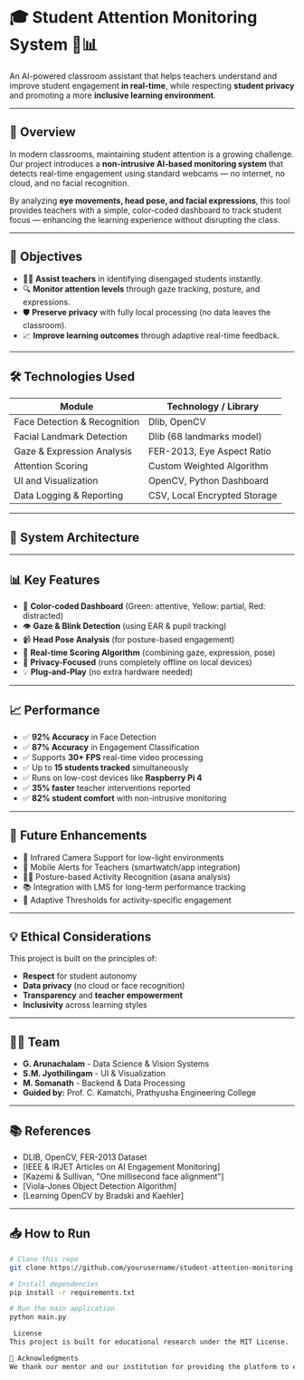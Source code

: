 # 🎓 Student Attention Monitoring System 🧠📊

An AI-powered classroom assistant that helps teachers understand and improve student engagement **in real-time**, while respecting **student privacy** and promoting a more **inclusive learning environment**.

---

## 🚀 Overview

In modern classrooms, maintaining student attention is a growing challenge. Our project introduces a **non-intrusive AI-based monitoring system** that detects real-time engagement using standard webcams — no internet, no cloud, and no facial recognition.

By analyzing **eye movements, head pose, and facial expressions**, this tool provides teachers with a simple, color-coded dashboard to track student focus — enhancing the learning experience without disrupting the class.

---

## 🎯 Objectives

- 🧑‍🏫 **Assist teachers** in identifying disengaged students instantly.
- 🔍 **Monitor attention levels** through gaze tracking, posture, and expressions.
- 🛡️ **Preserve privacy** with fully local processing (no data leaves the classroom).
- 📈 **Improve learning outcomes** through adaptive real-time feedback.

---

## 🛠️ Technologies Used

| Module                          | Technology / Library        |
|-------------------------------|-----------------------------|
| Face Detection & Recognition  | Dlib, OpenCV                |
| Facial Landmark Detection     | Dlib (68 landmarks model)   |
| Gaze & Expression Analysis    | FER-2013, Eye Aspect Ratio  |
| Attention Scoring             | Custom Weighted Algorithm   |
| UI and Visualization          | OpenCV, Python Dashboard    |
| Data Logging & Reporting      | CSV, Local Encrypted Storage|

---

## 🧠 System Architecture


---

## 📊 Key Features

- 🔵 **Color-coded Dashboard** (Green: attentive, Yellow: partial, Red: distracted)
- 👁️ **Gaze & Blink Detection** (using EAR & pupil tracking)
- 📹 **Head Pose Analysis** (for posture-based engagement)
- 🧮 **Real-time Scoring Algorithm** (combining gaze, expression, pose)
- 🔐 **Privacy-Focused** (runs completely offline on local devices)
- 💡 **Plug-and-Play** (no extra hardware needed)

---

## 📈 Performance

- ✅ **92% Accuracy** in Face Detection
- ✅ **87% Accuracy** in Engagement Classification
- ✅ Supports **30+ FPS** real-time video processing
- ✅ Up to **15 students tracked** simultaneously
- ✅ Runs on low-cost devices like **Raspberry Pi 4**
- ✅ **35% faster** teacher interventions reported
- ✅ **82% student comfort** with non-intrusive monitoring

---

## 🌱 Future Enhancements

- 🔦 Infrared Camera Support for low-light environments
- 📲 Mobile Alerts for Teachers (smartwatch/app integration)
- 🧘‍♂️ Posture-based Activity Recognition (asana analysis)
- 📚 Integration with LMS for long-term performance tracking
- 🔁 Adaptive Thresholds for activity-specific engagement

---

## 💡 Ethical Considerations

This project is built on the principles of:
- **Respect** for student autonomy
- **Data privacy** (no cloud or face recognition)
- **Transparency** and **teacher empowerment**
- **Inclusivity** across learning styles

---

## 🧑‍💻 Team

- **G. Arunachalam** - Data Science & Vision Systems  
- **S.M. Jyothilingam** - UI & Visualization  
- **M. Somanath** - Backend & Data Processing  
- **Guided by:** Prof. C. Kamatchi, Prathyusha Engineering College  

---

## 📚 References

- DLIB, OpenCV, FER-2013 Dataset  
- [IEEE & IRJET Articles on AI Engagement Monitoring]  
- [Kazemi & Sullivan, "One millisecond face alignment"]  
- [Viola-Jones Object Detection Algorithm]  
- [Learning OpenCV by Bradski and Kaehler]  


---

## 📥 How to Run

```bash
# Clone this repo
git clone https://github.com/yourusername/student-attention-monitoring.git

# Install dependencies
pip install -r requirements.txt

# Run the main application
python main.py

 License
This project is built for educational research under the MIT License.

🙌 Acknowledgments
We thank our mentor and our institution for providing the platform to explore innovative uses of AI in education.

